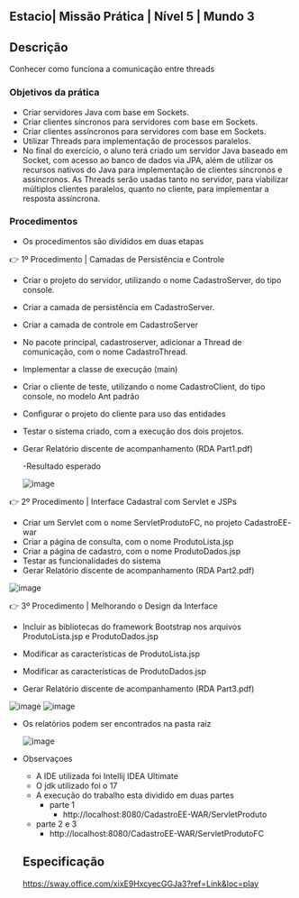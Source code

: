 ## Estacio| Missão Prática | Nível 5 | Mundo 3

## Descrição

  Conhecer como funciona a comunicação entre threads 
      

### Objetivos da prática

- Criar servidores Java com base em Sockets.
- Criar clientes síncronos para servidores com base em Sockets.
- Criar clientes assíncronos para servidores com base em Sockets.
- Utilizar Threads para implementação de processos paralelos.
- No final do exercício, o aluno terá criado um servidor Java baseado em Socket, com
  acesso ao banco de dados via JPA, além de utilizar os recursos nativos do Java para
  implementação de clientes síncronos e assíncronos. As Threads serão usadas tanto
  no servidor, para viabilizar múltiplos clientes paralelos, quanto no cliente, para
  implementar a resposta assíncrona.
   
### Procedimentos

- Os procedimentos são divididos em duas etapas

👉 1º Procedimento | Camadas de Persistência e Controle

 - Criar o projeto do servidor, utilizando o nome
CadastroServer, do tipo console.

- Criar a camada de persistência em CadastroServer.

- Criar a camada de controle em CadastroServer 

- No pacote principal, cadastroserver, adicionar a Thread de
comunicação, com o nome CadastroThread.

- Implementar a classe de execução (main)

- Criar o cliente de teste, utilizando o nome CadastroClient,
do tipo console, no modelo Ant padrão

- Configurar o projeto do cliente para uso das entidades

- Testar o sistema criado, com a execução dos dois projetos.

- Gerar Relatório discente de acompanhamento (RDA Part1.pdf) 

  -Resultado esperado
      
  ![image](https://github.com/msbzz/estacio.m3.n5/assets/44148209/549dbb5f-2961-443c-a399-1872585e38d1)




 👉 2º Procedimento | Interface Cadastral com Servlet e JSPs

 - Criar um Servlet com o nome ServletProdutoFC, no projeto CadastroEE-
   war
 - Criar a página de consulta, com o nome ProdutoLista.jsp
 - Criar a página de cadastro, com o nome ProdutoDados.jsp
 - Testar as funcionalidades do sistema
 - Gerar Relatório discente de acompanhamento (RDA Part2.pdf)
    
   
  ![image](https://github.com/msbzz/estacio.m3.n4/assets/44148209/d7963d63-cd9c-491c-a411-001ec2b0dd12)


👉 3º Procedimento | Melhorando o Design da Interface


  - Incluir as bibliotecas do framework Bootstrap nos arquivos ProdutoLista.jsp
    e ProdutoDados.jsp
  - Modificar as características de ProdutoLista.jsp

  - Modificar as características de ProdutoDados.jsp
  - Gerar Relatório discente de acompanhamento (RDA Part3.pdf) 
    
![image](https://github.com/msbzz/estacio.m3.n4/assets/44148209/d9e5d083-0db6-4ca5-b955-3f3bdb8474ca)
![image](https://github.com/msbzz/estacio.m3.n4/assets/44148209/04c8b4b9-69e7-4a11-81d9-b2a98b94ef11)


 - Os relatórios podem ser encontrados na pasta raiz

   ![image](https://github.com/msbzz/estacio.m3.n4/assets/44148209/27ff4f90-83f2-4a9f-9ab5-ae30ab2fdf68)

- Observaçoes
   - A IDE utilizada foi Intellij IDEA Ultimate
   - O jdk utilizado foi o 17
   - A execução do trabalho esta dividido em duas partes
     - parte 1
        - http://localhost:8080/CadastroEE-WAR/ServletProduto
    - parte 2 e 3   
        - http://localhost:8080/CadastroEE-WAR/ServletProdutoFC 
       
     
     ## Especificação
    https://sway.office.com/xixE9HxcyecGGJa3?ref=Link&loc=play
    
   
